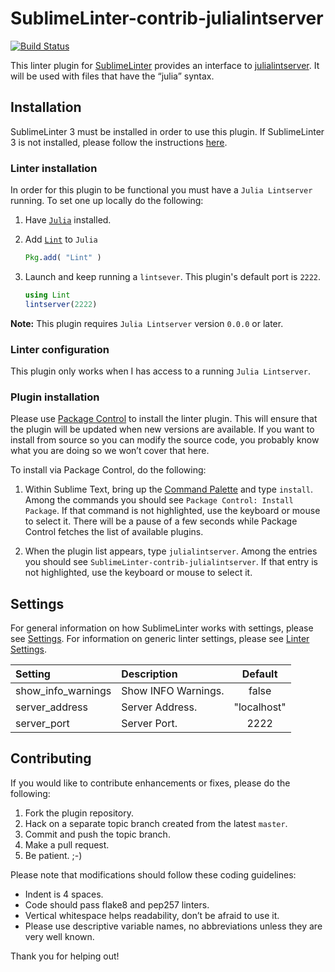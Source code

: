 SublimeLinter-contrib-julialintserver
================================

[![Build Status](https://travis-ci.org/Invenia/SublimeLinter-contrib-julialintserver.svg?branch=master)](https://travis-ci.org/Invenia/SublimeLinter-contrib-julialintserver)

This linter plugin for [SublimeLinter][docs] provides an interface to [julialintserver](https://github.com/invenia/SublimeLinter-contrib-julialintserver.jl). It will be used with files that have the “julia” syntax.

## Installation
SublimeLinter 3 must be installed in order to use this plugin. If SublimeLinter 3 is not installed, please follow the instructions [here][installation].

### Linter installation
In order for this plugin to be functional you must have a `Julia Lintserver` running. To set one up locally do the following:

1. Have [`Julia`](http://julialang.org/) installed.

1. Add [`Lint`](https://github.com/tonyhffong/Lint.jl) to `Julia`
   ```Julia
   Pkg.add( "Lint" )
   ```

1. Launch and keep running a `lintsever`.  This plugin's default port is `2222`.
   ```Julia
   using Lint
   lintserver(2222)
   ```

**Note:** This plugin requires `Julia Lintserver` version `0.0.0` or later.

### Linter configuration

This plugin only works when I has access to a running `Julia Lintserver`.

### Plugin installation
Please use [Package Control][pc] to install the linter plugin. This will ensure that the plugin will be updated when new versions are available. If you want to install from source so you can modify the source code, you probably know what you are doing so we won’t cover that here.

To install via Package Control, do the following:

1. Within Sublime Text, bring up the [Command Palette][cmd] and type `install`. Among the commands you should see `Package Control: Install Package`. If that command is not highlighted, use the keyboard or mouse to select it. There will be a pause of a few seconds while Package Control fetches the list of available plugins.

1. When the plugin list appears, type `julialintserver`. Among the entries you should see `SublimeLinter-contrib-julialintserver`. If that entry is not highlighted, use the keyboard or mouse to select it.

## Settings
For general information on how SublimeLinter works with settings, please see [Settings][settings]. For information on generic linter settings, please see [Linter Settings][linter-settings].

|Setting|Description|Default|
|:------|:----------|:------------:|
|show_info_warnings|Show INFO Warnings.|false
|server_address|Server Address.|"localhost"
|server_port|Server Port.|2222

## Contributing
If you would like to contribute enhancements or fixes, please do the following:

1. Fork the plugin repository.
1. Hack on a separate topic branch created from the latest `master`.
1. Commit and push the topic branch.
1. Make a pull request.
1. Be patient.  ;-)

Please note that modifications should follow these coding guidelines:

- Indent is 4 spaces.
- Code should pass flake8 and pep257 linters.
- Vertical whitespace helps readability, don’t be afraid to use it.
- Please use descriptive variable names, no abbreviations unless they are very well known.

Thank you for helping out!

[docs]: http://sublimelinter.readthedocs.org
[installation]: http://sublimelinter.readthedocs.org/en/latest/installation.html
[locating-executables]: http://sublimelinter.readthedocs.org/en/latest/usage.html#how-linter-executables-are-located
[pc]: https://sublime.wbond.net/installation
[cmd]: http://docs.sublimetext.info/en/sublime-text-3/extensibility/command_palette.html
[settings]: http://sublimelinter.readthedocs.org/en/latest/settings.html
[linter-settings]: http://sublimelinter.readthedocs.org/en/latest/linter_settings.html
[inline-settings]: http://sublimelinter.readthedocs.org/en/latest/settings.html#inline-settings
